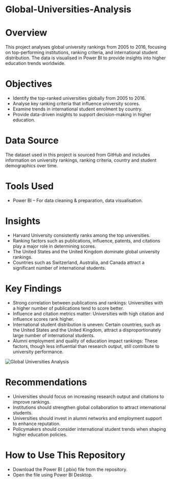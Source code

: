 # Global-Universities-Analysis

# Overview

This project analyses global university rankings from 2005 to 2016, focusing on top-performing institutions, ranking criteria, and international student distribution. The data is visualised in Power BI to provide insights into higher education trends worldwide.

# Objectives

- Identify the top-ranked universities globally from 2005 to 2016.
- Analyse key ranking criteria that influence university scores.
- Examine trends in international student enrolment by country.
- Provide data-driven insights to support decision-making in higher education.

# Data Source

The dataset used in this project is sourced from GitHub and includes information on university rankings, ranking criteria, country and student demographics over time.

# Tools Used

- Power BI – For data cleaning & preparation, data visualisation.

# Insights

- Harvard University consistently ranks among the top universities.
- Ranking factors such as publications, influence, patents, and citations play a major role in determining scores.
- The United States and the United Kingdom dominate global university rankings.
- Countries such as Switzerland, Australia, and Canada attract a significant number of international students.

# Key Findings

- Strong correlation between publications and rankings: Universities with a higher number of publications tend to score better.
- Influence and citation metrics matter: Universities with high citation and influence scores rank higher.
- International student distribution is uneven: Certain countries, such as the United States and the United Kingdom, attract a disproportionately large number of international students.
- Alumni employment and quality of education impact rankings: These factors, though less influential than research output, still contribute to university performance.

![Global Universities Analysis](https://github.com/user-attachments/assets/b38df2f3-7948-4c6f-b91e-e484e938d8d9)


# Recommendations

- Universities should focus on increasing research output and citations to improve rankings.
- Institutions should strengthen global collaboration to attract international students.
- Universities should invest in alumni networks and employment support to enhance reputation.
- Policymakers should consider international student trends when shaping higher education policies.

# How to Use This Repository

- Download the Power BI (.pbix) file from the repository.
- Open the file using Power BI Desktop.
